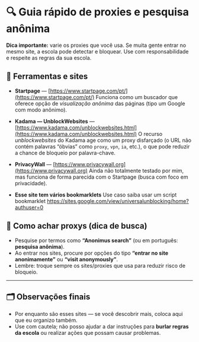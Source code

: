 

# 🔍 Guia rápido de proxies e pesquisa anônima

**Dica importante:** varie os proxies que você usa. Se muita gente entrar no mesmo site, a escola pode detectar e bloquear. Use com responsabilidade e respeite as regras da sua escola.

## 🔗 Ferramentas e sites

* **Startpage** — [https://www.startpage.com/pt/](https://www.startpage.com/pt/)
  Funciona como um buscador que oferece opção de *visualização anônima* das páginas (tipo um Google com modo anônimo).

* **Kadama — UnblockWebsites** — [https://www.kadama.com/unblockwebsites.html](https://www.kadama.com/unblockwebsites.html)
  O recurso *unblockwebsites* do Kadama age como um proxy disfarçado (o URL não contém palavras “óbvias” como `proxy`, `vpn`, `ia`, etc.), o que pode reduzir a chance de bloqueio por palavra-chave.

* **PrivacyWall** — [https://www.privacywall.org](https://www.privacywall.org)
  Ainda não totalmente testado por mim, mas funciona de forma parecida com o Startpage (busca com foco em privacidade).
* **Esse site tem vários bookmarklets**
  Use caso saiba usar um script bookmarklet
https://sites.google.com/view/universalunblocking/home?authuser=0


## 🧭 Como achar proxys (dica de busca)

* Pesquise por termos como **“Anonimus search”** (ou em português: **pesquisa anônima**).
* Ao entrar nos sites, procure por opções do tipo **“entrar no site anonimamente”** ou **“visit anonymously”**.
* Lembre: troque sempre os sites/proxies que usa para reduzir risco de bloqueio.



---

## 🗂️ Observações finais

* Por enquanto são esses sites — se você descobrir mais, coloca aqui que eu organizo também.
* Use com cautela; não posso ajudar a dar instruções para **burlar regras da escola** ou realizar ações que possam causar problemas.

